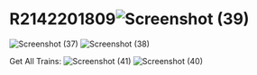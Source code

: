 # R2142201809![Screenshot (39)](https://github.com/ishank1212/R2142201809/assets/73271919/b6fd1af3-18a1-4ec9-aeed-a81f398c1b2a)
![Screenshot (37)](https://github.com/ishank1212/R2142201809/assets/73271919/ca459661-3fb0-421b-b8f8-715b4c6d25af)
![Screenshot (38)](https://github.com/ishank1212/R2142201809/assets/73271919/9146eca3-33c8-4d27-a9b3-5128e8902dd1)

Get All Trains: 
![Screenshot (41)](https://github.com/ishank1212/R2142201809/assets/73271919/b231a2bf-cadc-4335-93f6-885499f57fe5)
![Screenshot (40)](https://github.com/ishank1212/R2142201809/assets/73271919/9ff0221e-e3f8-40c8-8a5c-179639d517a6)
